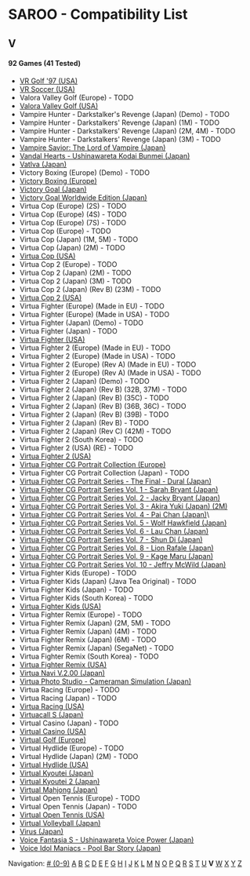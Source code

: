 # SAROO - Compatibility List

## V

#### 92 Games (41 Tested)

- [VR Golf '97 (USA)](../../../Regions/Retails/USA/T-12518H/01/README.md)
- [VR Soccer (USA)](../../../Regions/Retails/USA/T-12517H/01/README.md)
- Valora Valley Golf (Europe) - TODO
- [Valora Valley Golf (USA)](../../../Regions/Retails/USA/T-2303H/01/README.md)
- Vampire Hunter - Darkstalker's Revenge (Japan) (Demo) - TODO
- Vampire Hunter - Darkstalkers' Revenge (Japan) (1M) - TODO
- Vampire Hunter - Darkstalkers' Revenge (Japan) (2M, 4M) - TODO
- Vampire Hunter - Darkstalkers' Revenge (Japan) (3M) - TODO
- [Vampire Savior: The Lord of Vampire (Japan)](../../../Regions/Retails/Japan/T-1229G/01/README.md)
- [Vandal Hearts - Ushinawareta Kodai Bunmei (Japan)](../../../Regions/Retails/Japan/T-9526G/01/README.md)
- [Vatlva (Japan)](../../../Regions/Retails/Japan/T-31501G/01/README.md)
- Victory Boxing (Europe) (Demo) - TODO
- [Victory Boxing (Europe)](../../../Regions/Retails/Europe/T-6005H-50/01/README.md)
- [Victory Goal (Japan)](../../../Regions/Retails/Japan/GS-9002/01/README.md)
- [Victory Goal Worldwide Edition (Japan)](../../../Regions/Retails/Japan/GS-9112/01/README.md)
- Virtua Cop (Europe) (2S) - TODO
- Virtua Cop (Europe) (4S) - TODO
- Virtua Cop (Europe) (7S) - TODO
- Virtua Cop (Europe) - TODO
- Virtua Cop (Japan) (1M, 5M) - TODO
- Virtua Cop (Japan) (2M) - TODO
- [Virtua Cop (USA)](../../../Regions/Retails/USA/MK-81015/01/README.md)
- Virtua Cop 2 (Europe) - TODO
- Virtua Cop 2 (Japan) (2M) - TODO
- Virtua Cop 2 (Japan) (3M) - TODO
- Virtua Cop 2 (Japan) (Rev B) (23M) - TODO
- [Virtua Cop 2 (USA)](../../../Regions/Retails/USA/MK-81043/01/README.md)
- Virtua Fighter (Europe) (Made in EU) - TODO
- Virtua Fighter (Europe) (Made in USA) - TODO
- Virtua Fighter (Japan) (Demo) - TODO
- Virtua Fighter (Japan) - TODO
- [Virtua Fighter (USA)](../../../Regions/Retails/USA/T-4305G/01/README.md)
- Virtua Fighter 2 (Europe) (Made in EU) - TODO
- Virtua Fighter 2 (Europe) (Made in USA) - TODO
- Virtua Fighter 2 (Europe) (Rev A) (Made in EU) - TODO
- Virtua Fighter 2 (Europe) (Rev A) (Made in USA) - TODO
- Virtua Fighter 2 (Japan) (Demo) - TODO
- Virtua Fighter 2 (Japan) (Rev B) (32B, 37M) - TODO
- Virtua Fighter 2 (Japan) (Rev B) (35C) - TODO
- Virtua Fighter 2 (Japan) (Rev B) (36B, 36C) - TODO
- Virtua Fighter 2 (Japan) (Rev B) (39B) - TODO
- Virtua Fighter 2 (Japan) (Rev B) - TODO
- Virtua Fighter 2 (Japan) (Rev C) (42M) - TODO
- Virtua Fighter 2 (South Korea) - TODO
- Virtua Fighter 2 (USA) (RE) - TODO
- [Virtua Fighter 2 (USA)](../../../Regions/Retails/USA/T-4305G/01/README.md)
- [Virtua Fighter CG Portrait Collection (Europe)](../../../Regions/Retails/Europe/610-6083/01/README.md)
- Virtua Fighter CG Portrait Collection (Japan) - TODO
- [Virtua Fighter CG Portrait Series - The Final - Dural (Japan)](../../../Regions/Retails/Japan/GS-9073/01/README.md)
- [Virtua Fighter CG Portrait Series Vol. 1 - Sarah Bryant (Japan)](../../../Regions/Retails/Japan/GS-9062/01/README.md)
- [Virtua Fighter CG Portrait Series Vol. 2 - Jacky Bryant (Japan)](../../../Regions/Retails/Japan/GS-9064/01/README.md)
- [Virtua Fighter CG Portrait Series Vol. 3 - Akira Yuki (Japan) (2M)](../../../Regions/Retails/Japan/GS-9065/01/README.md)
- [Virtua Fighter CG Portrait Series Vol. 4 - Pai Chan (Japan)](../../../Regions/Retails/Japan/GS-9066/01/README.md)\
- [Virtua Fighter CG Portrait Series Vol. 5 - Wolf Hawkfield (Japan)](../../../Regions/Retails/Japan/GS-9068/01/README.md)
- [Virtua Fighter CG Portrait Series Vol. 6 - Lau Chan (Japan)](../../../Regions/Retails/Japan/GS-9069/01/README.md)
- [Virtua Fighter CG Portrait Series Vol. 7 - Shun Di (Japan)](../../../Regions/Retails/Japan/GS-9070/01/README.md)
- [Virtua Fighter CG Portrait Series Vol. 8 - Lion Rafale (Japan)](../../../Regions/Retails/Japan/GS-9071/01/README.md)
- [Virtua Fighter CG Portrait Series Vol. 9 - Kage Maru (Japan)](../../../Regions/Retails/Japan/GS-9067/01/README.md)
- [Virtua Fighter CG Portrait Series Vol. 10 - Jeffry McWild (Japan)](../../../Regions/Retails/Japan/GS-9072/01/README.md)
- Virtua Fighter Kids (Europe) - TODO
- Virtua Fighter Kids (Japan) (Java Tea Original) - TODO
- Virtua Fighter Kids (Japan) - TODO
- Virtua Fighter Kids (South Korea) - TODO
- [Virtua Fighter Kids (USA)](../../../Regions/Retails/USA/MK-81049/01/README.md)
- Virtua Fighter Remix (Europe) - TODO
- Virtua Fighter Remix (Japan) (2M, 5M) - TODO
- Virtua Fighter Remix (Japan) (4M) - TODO
- Virtua Fighter Remix (Japan) (6M) - TODO
- Virtua Fighter Remix (Japan) (SegaNet) - TODO
- Virtua Fighter Remix (South Korea) - TODO
- [Virtua Fighter Remix (USA)](../../../Regions/Retails/USA/MK-81023/01/README.md)
- [Virtua Navi V.2.00 (Japan)](../../../Regions/Retails/Japan/T-17809G/01/README.md)
- [Virtua Photo Studio - Cameraman Simulation (Japan)](../../../Regions/Retails/Japan/T-8103G/01/README.md)
- Virtua Racing (Europe) - TODO
- Virtua Racing (Japan) - TODO
- [Virtua Racing (USA)](../../../Regions/Retails/USA/T-4801H/01/README.md)
- [Virtuacall S (Japan)](../../../Regions/Retails/Japan/T-19718G/01/README.md)
- Virtual Casino (Japan) - TODO
- [Virtual Casino (USA)](../../../Regions/Retails/USA/T-31102H/01/README.md)
- [Virtual Golf (Europe)](../../../Regions/Retails/Europe/T-11506H50/01/README.md)
- Virtual Hydlide (Europe) - TODO
- Virtual Hydlide (Japan) (2M) - TODO
- [Virtual Hydlide (USA)](../../../Regions/Retails/USA/T-14401H/01/README.md)
- [Virtual Kyoutei (Japan)](../../../Regions/Retails/Japan/T-7101G/01/README.md)
- [Virtual Kyoutei 2 (Japan)](../../../Regions/Retails/Japan/T-7104G/01/README.md)
- [Virtual Mahjong (Japan)](../../../Regions/Retails/Japan/T-2206G/01/README.md)
- Virtual Open Tennis (Europe) - TODO
- Virtual Open Tennis (Japan) - TODO
- [Virtual Open Tennis (USA)](../../../Regions/Retails/USA/T-8129H/01/README.md)
- [Virtual Volleyball (Japan)](../../../Regions/Retails/Japan/T-15005G/01/README.md)
- [Virus (Japan)](../../../Regions/Retails/Japan/T-14304G/01/README.md)
- [Voice Fantasia S - Ushinawareta Voice Power (Japan)](../../../Regions/Retails/Japan/T-16706G/01/README.md)
- [Voice Idol Maniacs - Pool Bar Story (Japan)](../../../Regions/Retails/Japan/T-1312G/01/README.md)

Navigation:
[# (0-9)](./09.md) [A](./A.md) [B](./B.md) [C](./C.md) [D](./D.md) [E](./E.md) [F](./F.md) [G](./G.md) [H](./H.md) [I](./I.md) [J](./J.md) [K](./K.md) [L](./L.md) [M](./M.md) [N](./N.md) [O](./O.md) [P](./P.md) [Q](./Q.md) [R](./R.md) [S](./S.md) [T](./T.md) [U](./U.md) **V** [W](./W.md) [X](./X.md) [Y](./Y.md) [Z](./Z.md)
